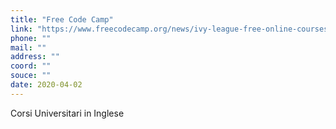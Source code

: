 ```yaml
---
title: "Free Code Camp"
link: "https://www.freecodecamp.org/news/ivy-league-free-online-courses-a0d7ae675869/?fbclid=IwAR1GqksOVSY6dvGFB2PBR_iDkbUxUNg9gCDS9DG_MP62036hvEZghEG82xY"
phone: ""
mail: ""
address: ""
coord: ""
souce: ""
date: 2020-04-02
---
```


Corsi Universitari in Inglese
